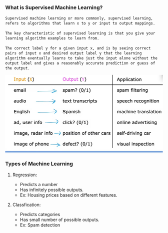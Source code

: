 ### What is Supervised Machine Learning?

    Supervised machine learning or more commonly, supervised learning, refers to algorithms that learn x to y or input to output mappings. 
    
    The key characteristic of supervised learning is that you give your learning algorithm examples to learn from.

    The correct label y for a given input x, and is by seeing correct pairs of input x and desired output label y that the learning algorithm eventually learns to take just the input alone without the output label and gives a reasonably accurate prediction or guess of the output.

![alt text](image.png)


### Types of Machine Learning

1. Regression: 

    - Predicts a number 
    - Has infinitely possible outputs.
    - Ex: Housing prices based on different features.

2. Classfication:
    
    - Predicts categories
    - Has small number of possible outputs.
    - Ex: Spam detection



